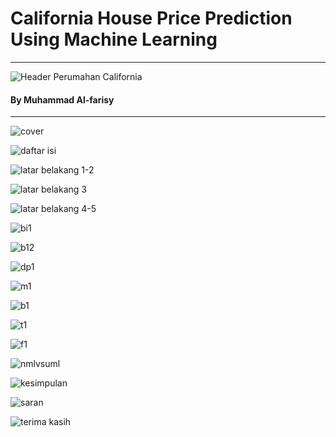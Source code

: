 # California House Price Prediction Using Machine Learning
<hr>

![Header Perumahan California](https://github.com/mhdalfarisy/California-House-Price-Prediction-Using-Machine-Learning/blob/main/gambar/1-Skyline_Street-Scene_CC_RET_conversion1_920.jpg)


#### By Muhammad Al-farisy
<hr>

![cover](https://github.com/mhdalfarisy/California-House-Price-Prediction-Using-Machine-Learning/blob/main/gambar/cover.JPG)

![daftar isi](https://github.com/mhdalfarisy/California-House-Price-Prediction-Using-Machine-Learning/blob/main/gambar/di.JPG)

![latar belakang 1-2](https://github.com/mhdalfarisy/California-House-Price-Prediction-Using-Machine-Learning/blob/main/gambar/lb1.JPG)

![latar belakang 3](https://github.com/mhdalfarisy/California-House-Price-Prediction-Using-Machine-Learning/blob/main/gambar/lb2.JPG)

![latar belakang 4-5](https://github.com/mhdalfarisy/California-House-Price-Prediction-Using-Machine-Learning/blob/main/gambar/lb3.JPG)

![bi1](https://github.com/mhdalfarisy/California-House-Price-Prediction-Using-Machine-Learning/blob/main/gambar/da1.JPG)

![b12](https://github.com/mhdalfarisy/California-House-Price-Prediction-Using-Machine-Learning/blob/main/gambar/da2.JPG)

![dp1](https://github.com/mhdalfarisy/California-House-Price-Prediction-Using-Machine-Learning/blob/main/gambar/dp1.JPG)

![m1](https://github.com/mhdalfarisy/California-House-Price-Prediction-Using-Machine-Learning/blob/main/gambar/m1.JPG)

![b1](https://github.com/mhdalfarisy/California-House-Price-Prediction-Using-Machine-Learning/blob/main/gambar/b1.JPG)

![t1](https://github.com/mhdalfarisy/California-House-Price-Prediction-Using-Machine-Learning/blob/main/gambar/t1.JPG)

![f1](https://github.com/mhdalfarisy/California-House-Price-Prediction-Using-Machine-Learning/blob/main/gambar/f1.JPG)

![nmlvsuml](https://github.com/mhdalfarisy/California-House-Price-Prediction-Using-Machine-Learning/blob/main/gambar/nmlvsuml.JPG)

![kesimpulan](https://github.com/mhdalfarisy/California-House-Price-Prediction-Using-Machine-Learning/blob/main/gambar/kesimpulan.jpg)

![saran](https://github.com/mhdalfarisy/California-House-Price-Prediction-Using-Machine-Learning/blob/main/gambar/saran.JPG)

![terima kasih](https://github.com/mhdalfarisy/California-House-Price-Prediction-Using-Machine-Learning/blob/main/gambar/thanks.JPG)
